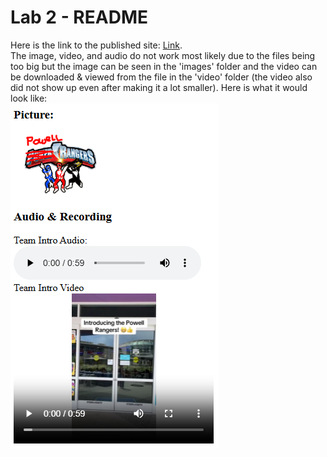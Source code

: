 # Lab 2 - README
Here is the link to the published site: [Link](https://skn0012.github.io/CSE110_Lab2/).
<br> The image, video, and audio do not work most likely due to the files being too big but the image can be seen in the 'images' folder and the video can be downloaded & viewed from the file in the 'video' folder (the video also did not show up even after making it a lot smaller).
Here is what it would look like: 
<br> ![photo](images/image-audio-video.PNG)
